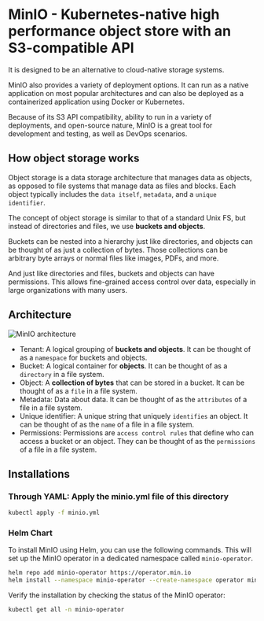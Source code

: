# MinIO - Kubernetes-native high performance object store with an S3-compatible API

It is designed to be an alternative to cloud-native storage systems.

MinIO also provides a variety of deployment options. It can run as a native application on most popular architectures and can also be deployed as a containerized application using Docker or Kubernetes.

Because of its S3 API compatibility, ability to run in a variety of deployments, and open-source nature, MinIO is a great tool for development and testing, as well as DevOps scenarios.

## How object storage works

Object storage is a data storage architecture that manages data as objects, as opposed to file systems that manage data as files and blocks. Each object typically includes the `data itself`, `metadata`, and a `unique identifier`.

The concept of object storage is similar to that of a standard Unix FS, but instead of directories and files, we use **buckets and objects**.

Buckets can be nested into a hierarchy just like directories, and objects can be thought of as just a collection of bytes. Those collections can be arbitrary byte arrays or normal files like images, PDFs, and more.

And just like directories and files, buckets and objects can have permissions. This allows fine-grained access control over data, especially in large organizations with many users.

## Architecture

![MinIO architecture](https://cdn.thenewstack.io/media/2021/11/b1e8eb64-minio-0a.png)

- Tenant: A logical grouping of **buckets and objects**. It can be thought of as a `namespace` for buckets and objects.
- Bucket: A logical container for **objects**. It can be thought of as a `directory` in a file system.
- Object: A **collection of bytes** that can be stored in a bucket. It can be thought of as a `file` in a file system.
- Metadata: Data about data. It can be thought of as the `attributes` of a file in a file system.
- Unique identifier: A unique string that uniquely `identifies` an object. It can be thought of as the `name` of a file in a file system.
- Permissions: Permissions are `access control rules` that define who can access a bucket or an object. They can be thought of as the `permissions` of a file in a file system.

## Installations

### Through YAML: Apply the minio.yml file of this directory

```bash
kubectl apply -f minio.yml
```

### Helm Chart

To install MinIO using Helm, you can use the following commands. This will set up the MinIO operator in a dedicated namespace called `minio-operator`.

```bash
helm repo add minio-operator https://operator.min.io
helm install --namespace minio-operator --create-namespace operator minio-operator/operator
```

Verify the installation by checking the status of the MinIO operator:

```bash
kubectl get all -n minio-operator
```
